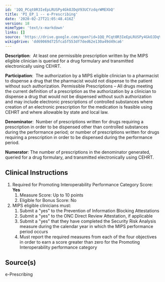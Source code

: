 ```yaml
---
id: '1QQ_PCqt0R3IeEpLRUSPy4GkOJDqV93UCYzdqrWMEXbQ'
title: 'PI_EP_1 -- e-Prescribing'
date: '2020-02-27T21:05:48.416Z'
version: 18
mimeType: 'text/x-markdown'
links: []
source: 'https://drive.google.com/open?id=1QQ_PCqt0R3IeEpLRUSPy4GkOJDqV93UCYzdqrWMEXbQ'
wikigdrive: 'dd69069d725fca5f553df7ded62e130a49d49ca6'
---
```

**Description**:  At least one permissible prescription written by the MIPS eligible clinician is queried for a drug formulary and transmitted electronically using CEHRT.

**Participation**:  The authorization by a MIPS eligible clinician to a pharmacist to dispense a drug that the pharmacist would not dispense to the patient without such authorization. Permissible Prescriptions – All drugs meeting the current definition of a prescription as the authorization by a clinician to dispense a drug that would not be dispensed without such authorization and may include electronic prescriptions of controlled substances where creation of an electronic prescription for the medication is feasible using CEHRT and where allowable by state and local law.

**Denominator**:  Number of prescriptions written for drugs requiring a prescription in order to be dispensed other than controlled substances during the performance period; or number of prescriptions written for drugs requiring a prescription in order to be dispensed during the performance period.

**Numerator**: The number of prescriptions in the denominator generated, queried for a drug formulary, and transmitted electronically using CEHRT.

## Clinical Instructions

1. Required for Promoting Interoperability Performance Category Score: <strong>Yes</strong>
    1. Measure Score: Up to 10 points
    2. Eligible for Bonus Score: No
2. MIPS eligible clinicians must:
    1. Submit a "yes" to the Prevention of Information Blocking Attestations
    2. Submit a "yes" to the ONC Direct Review Attestation, if applicable
    3. Submit a "yes" that they have completed the Security Risk Analysis measure during the calendar year in which the MIPS performance period occurs
    4. Must report the required measures from each of the four objectives in order to earn a score greater than zero for the Promoting Interoperability performance category

## Source(s)

e-Prescribing
